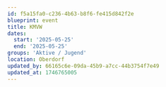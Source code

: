 ```yaml
---
id: f5a15fa0-c236-4b63-b8f6-fe415d842f2e
blueprint: event
title: KMVW
dates:
  start: '2025-05-25'
  end: '2025-05-25'
groups: 'Aktive / Jugend'
location: Oberdorf
updated_by: 66165c6e-09da-45b9-a7cc-44b3754f7e49
updated_at: 1746765005
---
```

